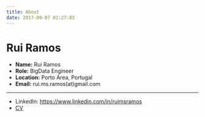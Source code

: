 ```yaml
---
title: About
date: 2017-09-07 01:27:03
---
```



# Rui Ramos

* **Name:** Rui Ramos
* **Role:** BigData Engineer
* **Location:** Porto Area, Portugal
* **Email:** rui.ms.ramos(at)gmail.com

-------------------------------------------------

* LinkedIn: https://www.linkedin.com/in/ruimsramos
* [CV](https://rramos.github.io/about/index/ruiramos.pdf)

